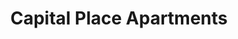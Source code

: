 ---
title: "Capital Place Apartments"
permalink: /lore/organizations/esapartments
layout: default
parent: Organizations
grand_parent: Lore
authors: ['exvacuum']
---
